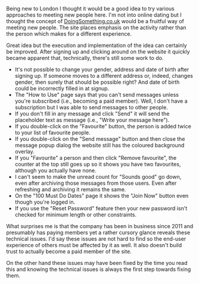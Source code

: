 <!--
.. title: Not DoingSomething Yet
.. slug: not-doingsomething-yet
.. date: 2013/04/26 22:50:00
.. tags: london
.. link:
.. description:
-->

Being new to London I thought it would be a good idea to try various approaches
to meeting new people here. I'm not into online dating but I thought the
concept of [DoingSomething.co.uk](http://doingsomething.co.uk) would be a
fruitful way of meeting new people. The site places emphasis on the activity
rather than the person which makes for a different experience.

Great idea but the execution and implementation of the idea can certainly be
improved. After signing up and clicking around on the website it quickly became
apparent that, technically, there's still some work to do.

- It's not possible to change your gender, address and date of birth
after signing up. If someone moves to a different address or, indeed, changes
gender, then surely that should be possible right? And date of birth could
be incorrectly filled in at signup.
- The "How to Use" page says that you can't send messages unless you're
subscribed (i.e., becoming a paid member). Well, I don't have a subscription but I was able
to send messages to other people.
- If you don't fill in any message and click "Send" it will send the placeholder
text as message (i.e., "Write your message here").
- If you double-click on the "Favourite" button, the person is added twice
to your list of favourite people.
- If you double-click on the "Send message" button and then close the message
popup dialog the website still has the coloured background overlay.
- If you "Favourite" a person and then click "Remove favourite", the counter at
the top still goes up so it shows you have two favourites, although you
actually have none.
- I can't seem to make the unread count for "Sounds good" go down, even after
archiving those messages from those users. Even after refreshing and archiving
it remains the same.
- On the "100 Must Do Dates" page it shows the "Join Now" button even though
you're logged in.
- If you use the "Reset Password" feature then your new password isn't checked
for minimum length or other constraints.

What surprises me is that the company has been in business since 2011 and
presumably has paying members yet a rather cursory glance reveals these
technical issues. I'd say these issues are not hard to find so the end-user
experience of others must be affected by it as well. It also doesn't build
trust to actually become a paid member of the site.

On the other hand these issues may have been fixed by the time you read this
and knowing the technical issues is always the first step towards fixing them.
